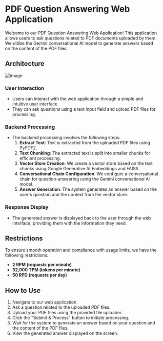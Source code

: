# PDF Question Answering Web Application

Welcome to our PDF Question Answering Web Application! This application allows users to ask questions related to PDF documents uploaded by them. We utilize the Gemini conversational AI model to generate answers based on the content of the PDF files.

## Architecture

![image](https://github.com/BMlookingforaW/ChatPDF/assets/99363954/05b15e67-951d-481f-a068-ddf8fb11154b)

### User Interaction
- Users can interact with the web application through a simple and intuitive user interface.
- They can ask questions using a text input field and upload PDF files for processing.

### Backend Processing
- The backend processing involves the following steps:
  1. **Extract Text**: Text is extracted from the uploaded PDF files using PyPDF2.
  2. **Text Chunking**: The extracted text is split into smaller chunks for efficient processing.
  3. **Vector Store Creation**: We create a vector store based on the text chunks using Google Generative AI Embeddings and FAISS.
  4. **Conversational Chain Configuration**: We configure a conversational chain for question-answering using the Gemini conversational AI model.
  5. **Answer Generation**: The system generates an answer based on the user's question and the context from the vector store.

### Response Display
- The generated answer is displayed back to the user through the web interface, providing them with the information they need.

## Restrictions
To ensure smooth operation and compliance with usage limits, we have the following restrictions:
- **2 RPM (requests per minute)**
- **32,000 TPM (tokens per minute)**
- **50 RPD (requests per day)**

## How to Use
1. Navigate to our web application.
2. Ask a question related to the uploaded PDF files.
3. Upload your PDF files using the provided file uploader.
4. Click the "Submit & Process" button to initiate processing.
5. Wait for the system to generate an answer based on your question and the content of the PDF files.
6. View the generated answer displayed on the screen.

